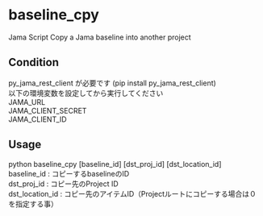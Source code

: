 # baseline_cpy
Jama Script
Copy a Jama baseline into another project

## Condition
py_jama_rest_client が必要です (pip install py_jama_rest_client)<br>
以下の環境変数を設定してから実行してください<br>
JAMA_URL<br>
JAMA_CLIENT_SECRET<br>
JAMA_CLIENT_ID<br>

## Usage
python baseline_cpy [baseline_id] [dst_proj_id] [dst_location_id]<br>
baseline_id : コピーするbaselineのID<br>
dst_proj_id : コピー先のProject ID<br>
dst_location_id : コピー先のアイテムID（Projectルートにコピーする場合は０を指定する事）<br>

